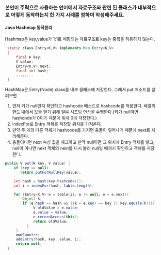 ### 본인이 주력으로 사용하는 언어에서 자료구조와 관련 된 클래스가 내부적으로 어떻게 동작하는지 한 가지 사례를 정하여 작성해주세요.

#### Java Hashmap 동작원리

Hashmap은 key,value가 1:1로 매핑되는 자료구조로 key는 중복을 허용하지 않는다.

```java
 static class Entry<K,V> implements Map.Entry<K,V>
 {
     final K key;
     V value;
     Entry<K,V> next;
     final int hash;
     ........
 }
```

HashMap은 Entry(Node) class를 내부 클래스에 저장한다. 그래서 put 메소드를 살펴보면

1. 먼저 키가 null인지 확인하고 hashcode 메소드로 hashcode를 적용한다. 배열의 한도 내에서 값을 얻기 위해 일부 시프팅 연산을 수행한다.(키가 null이면 hashcode가 0이기 때문에 위치 0에 저장한다.)
2. indexFor로 Entry 객체를 저장할 위치를 가져온다.
3. 만약 두 개의 다른 객체가 hashcode를 가지면 충돌이 일어나기 때문에 next로 처리해준다.
4. 충돌이나면 next 속성 값을 체크하고 만약 null이면 그 위치에 Entry 객체를 넣고, null이 아니면 next 객체의 next를 다시 불러 null일 때까지 확인하고 객체를 저장한다.

```java
public V put(K key, V value) {
    if (key == null)
       return putForNullKey(value);

    int hash = hash(key.hashcode());
    int i = indexFor(hash, table.length);

    for (Entry<K,V> e = table[i]; e != null; e = e.next){
        Object k;
        if (e.hash == hash && ((k = e.key) == key || key.equals(k))){
             V oldValue = e.value;
             e.value = value;
             e.recordAccess(this);
             return oldValue;
          }
     }
     modCount++;
     addEntry(hash, key, value, i);
     return null;
 }
```
